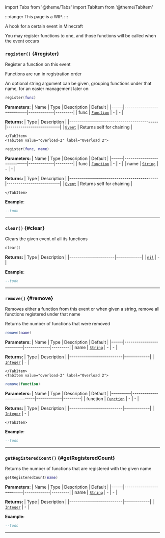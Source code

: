import Tabs from '@theme/Tabs'
import TabItem from '@theme/TabItem'

:::danger
This page is a WIP.
:::

A hook for a certain event in Minecraft

You may register functions to one, and those functions will be called when the event occurs

### <code>register()</code> \{#register}

Register a function on this event

Functions are run in registration order

An optional string argument can be given, grouping functions under that name, for an easier management later on

<Tabs>
    <TabItem value="overload-1" label="Overload 1">

```lua
register(func)
```

**Parameters:**
| Name | Type | Description | Default |
|------|----------------------------|-------------|---------|
| func | <code>[Function](#)</code> | - | - |

**Returns:**
| Type | Description |
|---------------------------------------------|---------------------------|
| <code>[Event](/globals/Events/Event)</code> | Returns self for chaining |

    </TabItem>
    <TabItem value="overload-2" label="Overload 2">

```lua
register(func, name)
```

**Parameters:**
| Name | Type | Description | Default |
|------|----------------------------|-------------|---------|
| func | <code>[Function](#)</code> | - | - |
| name | <code>[String](#)</code> | - | - |

**Returns:**
| Type | Description |
|---------------------------------------------|---------------------------|
| <code>[Event](/globals/Events/Event)</code> | Returns self for chaining |

    </TabItem>

</Tabs>

**Example:**

```lua
--todo
```

---

### <code>clear()</code> \{#clear}

Clears the given event of all its functions

```lua
clear()
```

**Returns:**
| Type | Description |
|-----------------------|-------------|
| <code>[nil](#)</code> | - |

**Example:**

```lua
--todo
```

---

### <code>remove()</code> \{#remove}

Removes either a function from this event or when given a string, remove all functions registered under that name

Returns the number of functions that were removed

<Tabs>
    <TabItem value="overload-1" label="Overload 1">

```lua
remove(name)
```

**Parameters:**
| Name | Type | Description | Default |
|------|--------------------------|-------------|---------|
| name | <code>[String](#)</code> | - | - |

**Returns:**
| Type | Description |
|---------------------------|-------------|
| <code>[Integer](#)</code> | - |

    </TabItem>
    <TabItem value="overload-2" label="Overload 2">

```lua
remove(function)
```

**Parameters:**
| Name | Type | Description | Default |
|----------|----------------------------|-------------|---------|
| function | <code>[Function](#)</code> | - | - |

**Returns:**
| Type | Description |
|---------------------------|-------------|
| <code>[Integer](#)</code> | - |

    </TabItem>

</Tabs>

**Example:**

```lua
--todo
```

---

### <code>getRegisteredCount()</code> \{#getRegisteredCount}

Returns the number of functions that are registered with the given name

```lua
getRegisteredCount(name)
```

**Parameters:**
| Name | Type | Description | Default |
|------|--------------------------|-------------|---------|
| name | <code>[String](#)</code> | - | - |

**Returns:**
| Type | Description |
|---------------------------|-------------|
| <code>[Integer](#)</code> | - |

**Example:**

```lua
--todo
```

---
